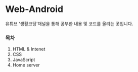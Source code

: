 # Web-Android
유튜브 '생활코딩'채널을 통해 공부한 내용 및 코드를 올리는 곳입니다.

<h3>목차</h3>
  
<ol>
  <li>HTML & Intenet</li>
  <li>CSS</li>
  <li>JavaScript</li>
  <li>Home server</li>
</ol>
